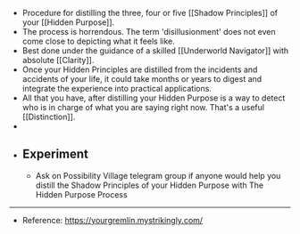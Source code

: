 - Procedure for distilling the three, four or five [[Shadow Principles]] of your [[Hidden Purpose]].
- The process is horrendous. The term 'disillusionment' does not even come close to depicting what it feels like.
- Best done under the guidance of a skilled [[Underworld Navigator]] with absolute [[Clarity]].
- Once your Hidden Principles are distilled from the incidents and accidents of your life, it could take months or years to digest and integrate the experience into practical applications.
- All that you have, after distilling your Hidden Purpose is a way to detect who is in charge of what you are saying right now. That's a useful [[Distinction]].
-
- ## Experiment
	- Ask on Possibility Village telegram group if anyone would help you distill the Shadow Principles of your Hidden Purpose with The Hidden Purpose Process
- ---
- Reference: https://yourgremlin.mystrikingly.com/
